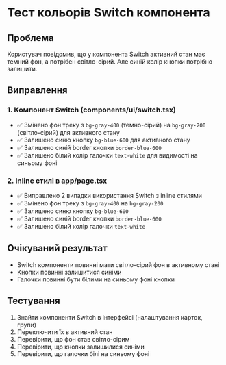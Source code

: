 # Тест кольорів Switch компонента

## Проблема
Користувач повідомив, що у компонента Switch активний стан має темний фон, а потрібен світло-сірий. Але синій колір кнопки потрібно залишити.

## Виправлення

### 1. Компонент Switch (components/ui/switch.tsx)
- ✅ Змінено фон треку з `bg-gray-400` (темно-сірий) на `bg-gray-200` (світло-сірий) для активного стану
- ✅ Залишено синю кнопку `bg-blue-600` для активного стану
- ✅ Залишено синій border кнопки `border-blue-600`
- ✅ Залишено білий колір галочки `text-white` для видимості на синьому фоні

### 2. Inline стилі в app/page.tsx
- ✅ Виправлено 2 випадки використання Switch з inline стилями
- ✅ Змінено фон треку з `bg-gray-400` на `bg-gray-200`
- ✅ Залишено синю кнопку `bg-blue-600`
- ✅ Залишено синій border кнопки `border-blue-600`
- ✅ Залишено білий колір галочки `text-white`

## Очікуваний результат
- Switch компоненти повинні мати світло-сірий фон в активному стані
- Кнопки повинні залишитися синіми
- Галочки повинні бути білими на синьому фоні кнопки

## Тестування
1. Знайти компоненти Switch в інтерфейсі (налаштування карток, групи)
2. Переключити їх в активний стан
3. Перевірити, що фон став світло-сірим
4. Перевірити, що кнопки залишилися синіми
5. Перевірити, що галочки білі на синьому фоні 